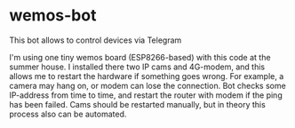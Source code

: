 # wemos-bot
This bot allows to control devices via Telegram

I'm using one tiny wemos board (ESP8266-based) with this code at the summer house. I installed there two IP cams and 4G-modem, and this allows me to restart the hardware if something goes wrong. For example, a camera may hang on, or modem can lose the connection. 
Bot checks some IP-address from time to time, and restart the router with modem if the ping has been failed. Cams should be restarted manually, but in theory this process also can be automated.
